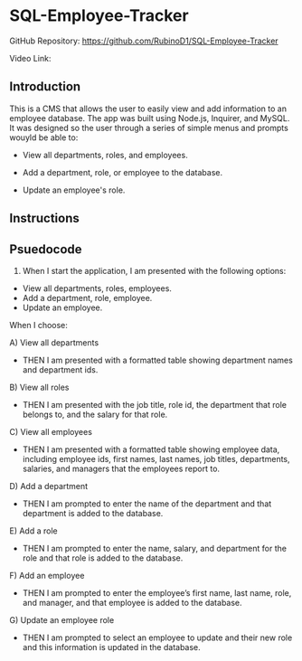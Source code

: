 # SQL-Employee-Tracker

GitHub Repository: https://github.com/RubinoD1/SQL-Employee-Tracker

Video Link: 

## Introduction 

This is a CMS that allows the user to easily view and add information to an employee database. The app was built using Node.js, Inquirer, and MySQL. It was designed so the user through a series of simple menus and prompts wouyld be able to:

- View all departments, roles, and employees. 

- Add a department, role, or employee to the database. 

- Update an employee's role. 


## Instructions 

## Psuedocode

1) When I start the application, I am presented with the following options:
- View all departments, roles, employees. 
- Add a department, role, employee. 
- Update an employee. 


When I choose:

A) View all departments 
-  THEN I am presented with a formatted table showing department names and department ids. 

B) View all roles 
- THEN I am presented with the job title, role id, the department that role belongs to, and the salary for that role.

C) View all employees
- THEN I am presented with a formatted table showing employee data, including employee ids, first names, last names, job titles, departments, salaries, and managers that the employees report to. 

D) Add a department
- THEN I am prompted to enter the name of the department and that department is added to the database. 

E) Add a role
- THEN I am prompted to enter the name, salary, and department for the role and that role is added to the database.

F) Add an employee
- THEN I am prompted to enter the employee’s first name, last name, role, and manager, and that employee is added to the database. 

G) Update an employee role
- THEN I am prompted to select an employee to update and their new role and this information is updated in the database. 

